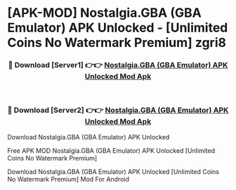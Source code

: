 # [APK-MOD] Nostalgia.GBA (GBA Emulator) APK Unlocked - [Unlimited Coins No Watermark Premium] zgri8



<div align="center">
<h3>🔴 Download [Server1] 👉👉 <a href="https://momento.my/?title=Nostalgia.GBA_(GBA_Emulator)_APK_Unlocked">Nostalgia.GBA (GBA Emulator) APK Unlocked Mod Apk</a></h3><br>

<h3>🔴 Download [Server2] 👉👉 <a href="https://momento.my/?title=Nostalgia.GBA_(GBA_Emulator)_APK_Unlocked">Nostalgia.GBA (GBA Emulator) APK Unlocked Mod Apk</a></h3>
</div>



Download Nostalgia.GBA (GBA Emulator) APK Unlocked 

Free APK MOD Nostalgia.GBA (GBA Emulator) APK Unlocked [Unlimited Coins No Watermark Premium]

Download Nostalgia.GBA (GBA Emulator) APK Unlocked [Unlimited Coins No Watermark Premium] Mod For Android
